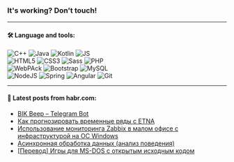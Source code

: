 ### It's working? Don't touch!

---

#### 🛠️ Language and tools:

![C++](https://img.shields.io/badge/C++-informational?logo=c%2B%2B&style=flat&logoColor=white&color=9C033A)
![Java](https://img.shields.io/badge/Java-informational?logo=java&style=flat&logoColor=white&color=007396)
![Kotlin](https://img.shields.io/badge/Kotlin-informational?logo=Kotlin&style=flat&logoColor=white&color=0095D5)
![JS](https://img.shields.io/badge/JS-informational?logo=javaScript&style=flat&logoColor=black&color=F7Df1E) <br>
![HTML5](https://img.shields.io/badge/HTML5-informational?logo=html5&style=flat&logoColor=white&color=E34F26)
![CSS3](https://img.shields.io/badge/CSS3-informational?logo=css3&style=flat&logoColor=white&color=157286)
![Sass](https://img.shields.io/badge/Saas-informational?logo=sass&style=flat&logoColor=white&color=hotpink)
![PHP](https://img.shields.io/badge/PHP-informational?logo=php&style=flat&logoColor=white&color=777BB4) <br>
![WebPAck](https://img.shields.io/badge/WebPack-informational?logo=webPack&style=flat&logoColor=white&color=FF6F00)
![Bootstrap](https://img.shields.io/badge/Bootstrap-informational?logo=Bootstrap&style=flat&logoColor=white&color=7952B3)
![MySQL](https://img.shields.io/badge/MySQL-informational?logo=MySQL&style=flat&logoColor=white&color=00f) <br>
![NodeJS](https://img.shields.io/badge/NodeJS-informational?logo=node.js&style=flat&logoColor=white&color=43853D)
![Spring](https://img.shields.io/badge/Spring-informational?logo=Spring&style=flat&logoColor=white&color=0A9EDC)
![Angular](https://img.shields.io/badge/Vue-informational?logo=vue.js&style=flat&logoColor=white&color=red)
![Git](https://img.shields.io/badge/Git-informational?logo=git&style=flat&logoColor=white&color=darkorange)

___

#### 💬 Latest posts from habr.com:

<!-- BLOG-POST-LIST:START -->
- [BIK Beep – Telegram Bot](https://habr.com/ru/post/657329/?utm_source=habrahabr&utm_medium=rss&utm_campaign=657329)
- [Как прогнозировать временные ряды с ETNA](https://habr.com/ru/post/657297/?utm_source=habrahabr&utm_medium=rss&utm_campaign=657297)
- [Использование мониторинга Zabbix в малом офисе с инфраструктурой на ОС Windows](https://habr.com/ru/post/657105/?utm_source=habrahabr&utm_medium=rss&utm_campaign=657105)
- [Асинхронная обработка данных &lpar;анализ поведения&rpar;](https://habr.com/ru/post/657313/?utm_source=habrahabr&utm_medium=rss&utm_campaign=657313)
- [[Перевод] Игры для MS-DOS с открытым исходным кодом](https://habr.com/ru/post/657281/?utm_source=habrahabr&utm_medium=rss&utm_campaign=657281)
<!-- BLOG-POST-LIST:END -->
